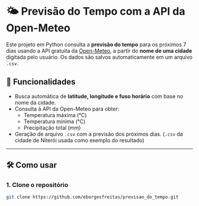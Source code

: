 # 🌤️ Previsão do Tempo com a API da Open-Meteo

Este projeto em Python consulta a **previsão do tempo** para os próximos 7 dias usando a API gratuita da [Open-Meteo](https://open-meteo.com/), a partir do **nome de uma cidade** digitada pelo usuário. Os dados são salvos automaticamente em um arquivo `.csv`.

## 🚀 Funcionalidades

- Busca automática de **latitude, longitude e fuso horário** com base no nome da cidade.
- Consulta à API da Open-Meteo para obter:
  - Temperatura máxima (°C)
  - Temperatura mínima (°C)
  - Precipitação total (mm)
- Geração de arquivo `.csv` com a previsão dos próximos dias. (`.csv` da cidade de Niterói usada como exemplo do resultado)

---

## 🛠️ Como usar

### 1. Clone o repositório

```bash
git clone https://github.com/eborgesfreitas/previsao_do_tempo.git

